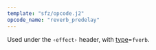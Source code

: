 ```yaml
---
template: "sfz/opcode.j2"
opcode_name: "reverb_predelay"
---
```

Used under the `‹effect›` header, with [type]=`fverb`.


[type]: type.md#fverb
